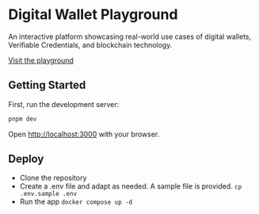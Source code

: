 # Digital Wallet Playground

An interactive platform showcasing real-world use cases of digital wallets, Verifiable Credentials, and blockchain technology.

[Visit the playground](https://wallet.govchain.technology)

## Getting Started

First, run the development server:

```bash
pnpm dev
```

Open [http://localhost:3000](http://localhost:3000) with your browser.

## Deploy

- Clone the repository
- Create a .env file and adapt as needed. A sample file is provided. `cp .env.sample .env`
- Run the app
  `docker compose up -d`

